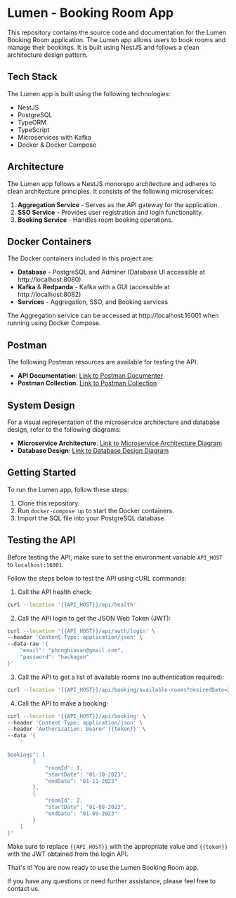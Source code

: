 # Lumen - Booking Room App

This repository contains the source code and documentation for the Lumen Booking Room application. The Lumen app allows users to book rooms and manage their bookings. It is built using NestJS and follows a clean architecture design pattern.

## Tech Stack

The Lumen app is built using the following technologies:

- NestJS
- PostgreSQL
- TypeORM
- TypeScript
- Microservices with Kafka
- Docker & Docker Compose

## Architecture

The Lumen app follows a NestJS monorepo architecture and adheres to clean architecture principles. It consists of the following microservices:

1. **Aggregation Service** - Serves as the API gateway for the application.
2. **SSO Service** - Provides user registration and login functionality.
3. **Booking Service** - Handles room booking operations.

## Docker Containers

The Docker containers included in this project are:

- **Database** - PostgreSQL and Adminer (Database UI accessible at http://localhost:8080)
- **Kafka** & **Redpanda** - Kafka with a GUI (accessible at http://localhost:8082)
- **Services** - Aggregation, SSO, and Booking services

The Aggregation service can be accessed at http://localhost:16001 when running using Docker Compose.

## Postman

The following Postman resources are available for testing the API:

- **API Documentation**: [Link to Postman Documenter](https://documenter.getpostman.com/view/3254527/2s93z6dj24)
- **Postman Collection**: [Link to Postman Collection](https://api.postman.com/collections/3254527-93084110-81b0-489d-bec7-322bf32daf16?access_key=PMAT-01H3PZ4AC123TGQ7C64RZGYCJ2)

## System Design

For a visual representation of the microservice architecture and database design, refer to the following diagrams:

- **Microservice Architecture**: [Link to Microservice Architecture Diagram](https://github.com/hackagon/lumen-home-test/blob/main/docs/microservice_design.png)
- **Database Design**: [Link to Database Design Diagram](https://github.com/hackagon/lumen-home-test/blob/main/docs/database_design.png)

## Getting Started

To run the Lumen app, follow these steps:

1. Clone this repository.
2. Run `docker-compose up` to start the Docker containers.
3. Import the SQL file into your PostgreSQL database.

## Testing the API

Before testing the API, make sure to set the environment variable `API_HOST` to `localhost:16001`.

Follow the steps below to test the API using cURL commands:

1. Call the API health check:

```bash
curl --location '{{API_HOST}}/api/health'
```

2. Call the API login to get the JSON Web Token (JWT):

```bash
curl --location '{{API_HOST}}/api/auth/login' \
--header 'Content-Type: application/json' \
--data-raw '{
    "email": "phonghiavan@gmail.com",
    "password": "hackagon"
}'
```

3. Call the API to get a list of available rooms (no authentication required):

```bash
curl --location '{{API_HOST}}/api/booking/available-rooms?desiredDate=25-06-2023&page=1&limit=2'
```

4. Call the API to make a booking:

```bash
curl --location '{{API_HOST}}/api/booking' \
--header 'Content-Type: application/json' \
--header 'Authorization: Bearer {{token}}' \
--data '{
    "

bookings": [
        {
            "roomId": 1,
            "startDate": "01-10-2023",
            "endDate": "01-11-2023"
        },
        {
            "roomId": 2,
            "startDate": "01-08-2023",
            "endDate": "01-09-2023"
        }
    ]
}'
```

Make sure to replace `{{API_HOST}}` with the appropriate value and `{{token}}` with the JWT obtained from the login API.

That's it! You are now ready to use the Lumen Booking Room app.

If you have any questions or need further assistance, please feel free to contact us.
